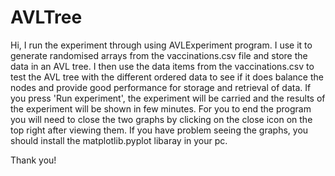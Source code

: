 # AVLTree

Hi, I run the experiment through using AVLExperiment program. I use it to generate randomised arrays from the vaccinations.csv file and store the data
in an AVL tree. I then use the data items from the vaccinations.csv to test the AVL tree with the different ordered data to see if it does balance the
nodes and provide good performance for storage and retrieval of data.
If you press 'Run experiment', the experiment will be carried and the results of the experiment will be shown in few minutes. For you to end the program 
you will need to close the two graphs by clicking on the close icon on the top right after viewing them.
If you have problem seeing the graphs, you should install the matplotlib.pyplot libaray in your pc.

Thank you!
